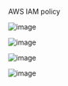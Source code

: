 
AWS IAM policy

![image](https://user-images.githubusercontent.com/38088886/146378815-d19345a7-b33a-4b06-9f6e-5197a8d8fee1.png)

![image](https://user-images.githubusercontent.com/38088886/146384931-d26b54ba-123d-4f1f-ba16-415e2be08cb8.png)

![image](https://user-images.githubusercontent.com/38088886/146385267-cc68ef5a-14e1-4550-9c19-ff52a6b27ecb.png)

![image](https://user-images.githubusercontent.com/38088886/146385629-d42a7b01-7dd0-4dc8-926d-a6b142553077.png)


